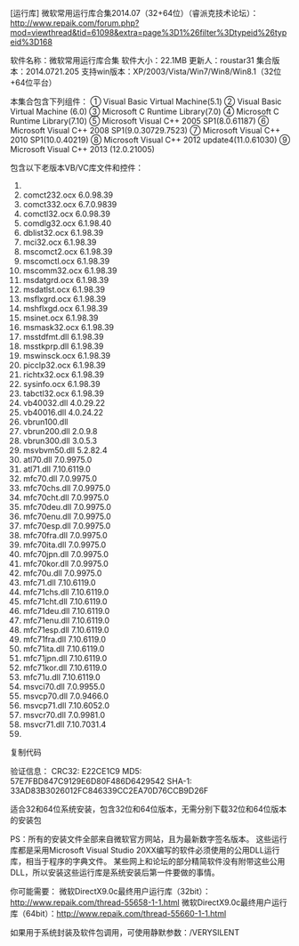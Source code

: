 [运行库] 微软常用运行库合集2014.07（32+64位）（睿派克技术论坛）：
http://www.repaik.com/forum.php?mod=viewthread&tid=61098&extra=page%3D1%26filter%3Dtypeid%26typeid%3D168

软件名称：微软常用运行库合集
软件大小：22.1MB
更新人：roustar31
集合版本：2014.0721.205
支持win版本：XP/2003/Vista/Win7/Win8/Win8.1（32位+64位平台）

本集合包含下列组件：
① Visual Basic Virtual Machine(5.1)
② Visual Basic Virtual Machine (6.0)
③ Microsoft C Runtime Library(7.0)
④ Microsoft C Runtime Library(7.10)
⑤ Microsoft Visual C++ 2005 SP1(8.0.61187)
⑥ Microsoft Visual C++ 2008 SP1(9.0.30729.7523)
⑦ Microsoft Visual C++ 2010 SP1(10.0.40219)
⑧ Microsoft Visual C++ 2012 update4(11.0.61030)
⑨ Microsoft Visual C++ 2013 (12.0.21005)

包含以下老版本VB/VC库文件和控件：

1.	
2.	comct232.ocx        6.0.98.39
3.	comct332.ocx        6.7.0.9839
4.	comctl32.ocx        6.0.98.39
5.	comdlg32.ocx        6.1.98.40
6.	dblist32.ocx        6.1.98.39
7.	mci32.ocx        6.1.98.39
8.	mscomct2.ocx        6.1.98.39
9.	mscomctl.ocx        6.1.98.39
10.	mscomm32.ocx        6.1.98.39
11.	msdatgrd.ocx        6.1.98.39
12.	msdatlst.ocx        6.1.98.39
13.	msflxgrd.ocx        6.1.98.39
14.	mshflxgd.ocx        6.1.98.39
15.	msinet.ocx        6.1.98.39
16.	msmask32.ocx        6.1.98.39
17.	msstdfmt.dll        6.1.98.39
18.	msstkprp.dll        6.1.98.39
19.	mswinsck.ocx        6.1.98.39   
20.	picclp32.ocx        6.1.98.39
21.	richtx32.ocx        6.1.98.39
22.	sysinfo.ocx        6.1.98.39
23.	tabctl32.ocx        6.1.98.39
24.	vb40032.dll        4.0.29.22
25.	vb40016.dll        4.0.24.22
26.	vbrun100.dll        <none>
27.	vbrun200.dll        2.0.9.8
28.	vbrun300.dll        3.0.5.3
29.	msvbvm50.dll        5.2.82.4
30.	atl70.dll        7.0.9975.0
31.	atl71.dll        7.10.6119.0
32.	mfc70.dll        7.0.9975.0
33.	mfc70chs.dll        7.0.9975.0
34.	mfc70cht.dll        7.0.9975.0
35.	mfc70deu.dll        7.0.9975.0
36.	mfc70enu.dll        7.0.9975.0
37.	mfc70esp.dll        7.0.9975.0
38.	mfc70fra.dll        7.0.9975.0
39.	mfc70ita.dll        7.0.9975.0
40.	mfc70jpn.dll        7.0.9975.0
41.	mfc70kor.dll        7.0.9975.0
42.	mfc70u.dll        7.0.9975.0
43.	mfc71.dll        7.10.6119.0
44.	mfc71chs.dll        7.10.6119.0
45.	mfc71cht.dll        7.10.6119.0
46.	mfc71deu.dll        7.10.6119.0
47.	mfc71enu.dll        7.10.6119.0
48.	mfc71esp.dll        7.10.6119.0
49.	mfc71fra.dll        7.10.6119.0
50.	mfc71ita.dll        7.10.6119.0
51.	mfc71jpn.dll        7.10.6119.0
52.	mfc71kor.dll        7.10.6119.0
53.	mfc71u.dll        7.10.6119.0
54.	msvci70.dll        7.0.9955.0
55.	msvcp70.dll        7.0.9466.0
56.	msvcp71.dll        7.10.6052.0
57.	msvcr70.dll        7.0.9981.0
58.	msvcr71.dll        7.10.7031.4
59.	
复制代码

验证信息：
CRC32: E22CE1C9
MD5: 57E7FBD847C9129E6D80F486D6429542
SHA-1: 33AD83B3026012FC846339CC2EA70D76CCB9D26F

适合32和64位系统安装，包含32位和64位版本，无需分别下载32位和64位版本的安装包

PS：所有的安装文件全部来自微软官方网站，且为最新数字签名版本。
这些运行库都是采用Microsoft Visual Studio 20XX编写的软件必须使用的公用DLL运行库，相当于程序的字典文件。
某些网上和论坛的部分精简软件没有附带这些公用DLL，所以安装这些运行库是系统安装后第一件要做的事情。

你可能需要：
微软DirectX9.0c最终用户运行库（32bit）：http://www.repaik.com/thread-55658-1-1.html
微软DirectX9.0c最终用户运行库（64bit）：http://www.repaik.com/thread-55660-1-1.html

如果用于系统封装及软件包调用，可使用静默参数：/VERYSILENT
